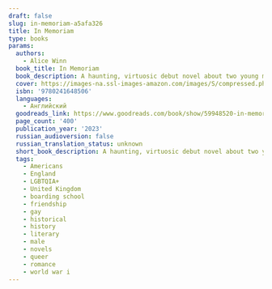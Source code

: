 ```yaml
---
draft: false
slug: in-memoriam-a5afa326
title: In Memoriam
type: books
params:
  authors:
    - Alice Winn
  book_title: In Memoriam
  book_description: A haunting, virtuosic debut novel about two young men who fall in love during a time of war.It's 1914, and World War I is ceaselessly churning through thousands of young men on both sides of the fight. The violence of the front feels far away to Henry Gaunt, Sidney Ellwood and the rest of their classmates, safely ensconced in their idyllic boarding school in the English countryside. News of the heroic deaths of their friends only makes the war more exciting.Gaunt, half German, is busy fighting his own private battle--an all-consuming infatuation with his best friend, the glamorous, charming Ellwood--without a clue that Ellwood is pining for him in return. When Gaunt's family asks him to enlist to forestall the anti-German sentiment they face, Gaunt does so immediately, relieved to escape his overwhelming feelings for Ellwood. To Gaunt's horror, Ellwood rushes to join him at the front, and the rest of their classmates soon follow. Now death surrounds them in all its grim reality, often inches away, and no one knows who will be next.An epic tale of both the devastating tragedies of war and the forbidden romance that blooms in its grip,In Memoriamis a breathtaking debut.
  cover: https://images-na.ssl-images-amazon.com/images/S/compressed.photo.goodreads.com/books/1670866445i/59948520.jpg
  isbn: '9780241648506'
  languages:
    - Английский
  goodreads_link: https://www.goodreads.com/book/show/59948520-in-memoriam
  page_count: '400'
  publication_year: '2023'
  russian_audioversion: false
  russian_translation_status: unknown
  short_book_description: A haunting, virtuosic debut novel about two young men who fall in love during a time of war.It's 1914, and World War I is ceaselessly churning through thousands of young men on both sides of the...
  tags:
    - Americans
    - England
    - LGBTQIA+
    - United Kingdom
    - boarding school
    - friendship
    - gay
    - historical
    - history
    - literary
    - male
    - novels
    - queer
    - romance
    - world war i
---
```


